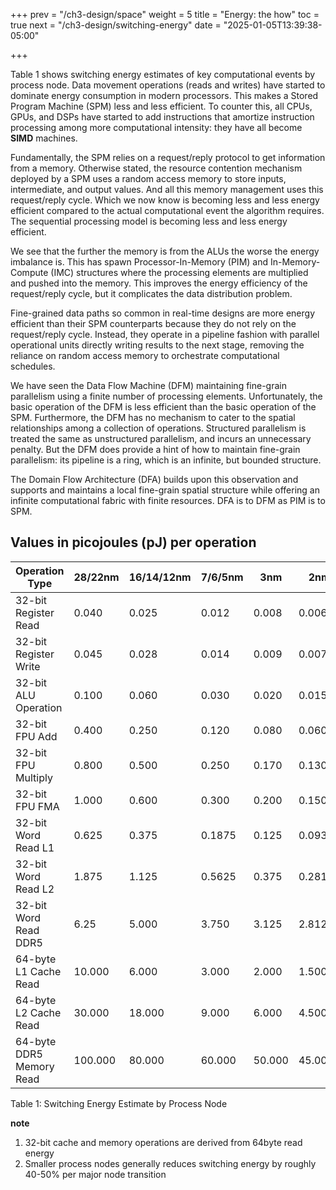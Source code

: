 +++
prev = "/ch3-design/space"
weight = 5
title = "Energy: the how"
toc = true
next = "/ch3-design/switching-energy"
date = "2025-01-05T13:39:38-05:00"

+++

Table 1 shows switching energy estimates of key computational events by process node.
Data movement operations (reads and writes) have started to dominate energy consumption
in modern processors. This makes a Stored Program Machine (SPM) less and less efficient.
To counter this, all CPUs, GPUs, and DSPs have started to add instructions that amortize
instruction processing among more computational intensity: they have all become **SIMD**
machines. 

Fundamentally, the SPM relies on a request/reply protocol to get information from a memory. 
Otherwise stated, the resource contention mechanism deployed by a SPM uses a random
access memory to store inputs, intermediate, and output values. And all this memory 
management uses this request/reply cycle. Which we now know is becoming less and less
energy efficient compared to the actual computational event the algorithm requires.
The sequential processing model is becoming less and less energy efficient.

We see that the further the memory is from the ALUs the worse the energy imbalance is.
This has spawn Processor-In-Memory (PIM) and In-Memory-Compute (IMC) structures where
the processing elements are multiplied and pushed into the memory. This improves the
energy efficiency of the request/reply cycle, but it complicates the data distribution
problem.

Fine-grained data paths so common in real-time designs are more energy efficient than
their SPM counterparts because they do not rely on the request/reply cycle. Instead, they
operate in a pipeline fashion with parallel operational units directly writing results
to the next stage, removing the reliance on random access memory to orchestrate
computational schedules.

We have seen the Data Flow Machine (DFM) maintaining fine-grain parallelism using a finite
number of processing elements. Unfortunately, the basic operation of the DFM
is less efficient than the basic operation of the SPM. Furthermore, the DFM has no
mechanism to cater to the spatial relationships among a collection of operations.
Structured parallelism is treated the same as unstructured parallelism, and incurs
an unnecessary penalty. But the DFM does provide a hint of how to maintain fine-grain
parallelism: its pipeline is a ring, which is an infinite, but bounded structure.

The Domain Flow Architecture (DFA) builds upon this observation and supports and 
maintains a local fine-grain spatial structure while offering an infinite computational
fabric with finite resources. DFA is to DFM as PIM is to SPM.

## Values in picojoules (pJ) per operation

| Operation Type            | 28/22nm  | 16/14/12nm | 7/6/5nm | 3nm     | 2nm     |
|---------------------------|----------|-----------|----------|---------|---------|
| 32-bit Register Read      | 0.040    | 0.025     | 0.012    | 0.008   | 0.006   |
| 32-bit Register Write     | 0.045    | 0.028     | 0.014    | 0.009   | 0.007   |
| 32-bit ALU Operation      | 0.100    | 0.060     | 0.030    | 0.020   | 0.015   |
| 32-bit FPU Add            | 0.400    | 0.250     | 0.120    | 0.080   | 0.060   |
| 32-bit FPU Multiply       | 0.800    | 0.500     | 0.250    | 0.170   | 0.130   |
| 32-bit FPU FMA            | 1.000    | 0.600     | 0.300    | 0.200   | 0.150   |
| 32-bit Word Read L1       | 0.625    | 0.375     | 0.1875   | 0.125   | 0.09375 |
| 32-bit Word Read L2       | 1.875    | 1.125     | 0.5625   | 0.375   | 0.28125 |
| 32-bit Word Read DDR5     | 6.25     | 5.000     | 3.750    | 3.125   | 2.8125  |
| 64-byte L1 Cache Read     | 10.000   | 6.000     | 3.000    | 2.000   | 1.500   |
| 64-byte L2 Cache Read     | 30.000   | 18.000    | 9.000    | 6.000   | 4.500   |
| 64-byte DDR5 Memory Read  | 100.000  | 80.000    | 60.000   | 50.000  | 45.000  |

Table 1: Switching Energy Estimate by Process Node

**note** 
 1. 32-bit cache and memory operations are derived from 64byte read energy
 2. Smaller process nodes generally reduces switching energy by roughly 40-50% per major node transition



